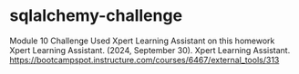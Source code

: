 # sqlalchemy-challenge
Module 10 Challenge
Used Xpert Learning Assistant on this homework
Xpert Learning Assistant. (2024, September 30). Xpert Learning Assistant. https://bootcampspot.instructure.com/courses/6467/external_tools/313
